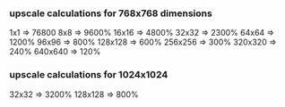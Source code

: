 


### upscale calculations for 768x768 dimensions
1x1 => 76800
8x8 => 9600%
16x16 => 4800%
32x32 => 2300%
64x64 => 1200%
96x96 => 800%
128x128 => 600%
256x256 => 300%
320x320 => 240%
640x640 => 120%

### upscale calculations for 1024x1024
32x32 => 3200%
128x128 => 800%